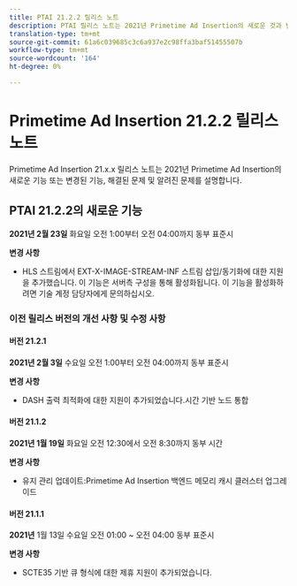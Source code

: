 ```yaml
---
title: PTAI 21.2.2 릴리스 노트
description: PTAI 릴리스 노트는 2021년 Primetime Ad Insertion의 새로운 것과 변경된 것, 해결되고 알려진 문제를 기술합니다.
translation-type: tm+mt
source-git-commit: 61a6c039685c3c6a937e2c98ffa3baf51455507b
workflow-type: tm+mt
source-wordcount: '164'
ht-degree: 0%

---
```



# Primetime Ad Insertion 21.2.2 릴리스 노트

Primetime Ad Insertion 21.x.x 릴리스 노트는 2021년 Primetime Ad Insertion의 새로운 기능 또는 변경된 기능, 해결된 문제 및 알려진 문제를 설명합니다.

## PTAI 21.2.2의 새로운 기능

**2021년 2월 23일** 화요일 오전 1:00부터 오전 04:00까지 동부 표준시

**변경 사항**

* HLS 스트림에서 EXT-X-IMAGE-STREAM-INF 스트림 삽입/동기화에 대한 지원을 추가했습니다. 이 기능은 서버측 구성을 통해 활성화됩니다. 이 기능을 활성화하려면 기술 계정 담당자에게 문의하십시오.

### 이전 릴리스 버전의 개선 사항 및 수정 사항

#### 버전 21.2.1

**2021년 2월 3일** 수요일 오전 1:00부터 오전 04:00까지 동부 표준시

**변경 사항**

* DASH 출력 최적화에 대한 지원이 추가되었습니다.시간 기반 노드 통합

#### 버전 21.1.2

**2021년 1월 19일** 화요일 오전 12:30에서 오전 8:30까지 동부 시간

**변경 사항**

* 유지 관리 업데이트:Primetime Ad Insertion 백엔드 메모리 캐시 클러스터 업그레이드

#### 버전 21.1.1

**2021년** 1월 13일 수요일 오전 01:00 ~ 오전 04:00 동부 표준시

**변경 사항**

* SCTE35 기반 큐 형식에 대한 제휴 지원이 추가되었습니다.